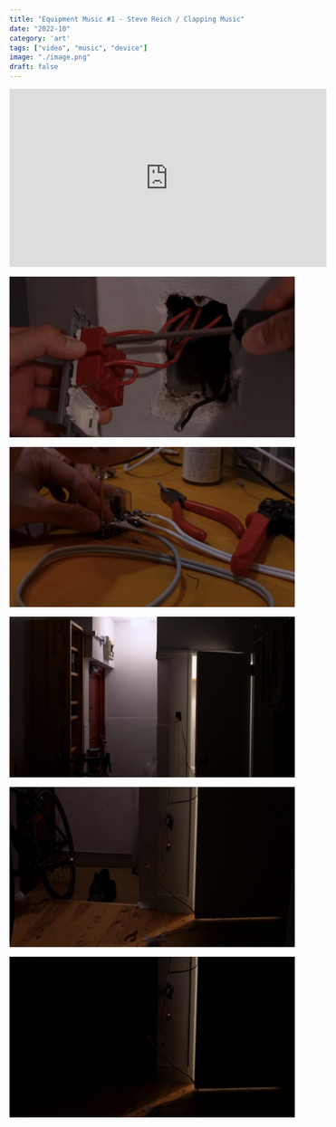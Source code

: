 ```yaml
---
title: "Equipment Music #1 - Steve Reich / Clapping Music"
date: "2022-10"
category: 'art'
tags: ["video", "music", "device"]
image: "./image.png"
draft: false
---
```




<iframe width="560" height="315" src="https://www.youtube.com/embed/9gscVlS31B0" title="YouTube video player" frameborder="0" allow="accelerometer; autoplay; clipboard-write; encrypted-media; gyroscope; picture-in-picture" allowfullscreen></iframe>

![](./01.png)

![](./02.png)

![](./03.png)

![](./04.png)

![](./05.png)
